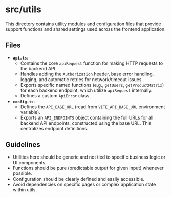 # src/utils

This directory contains utility modules and configuration files that provide support functions and shared settings used across the frontend application.

## Files

*   **`api.ts`**:
    *   Contains the core `apiRequest` function for making HTTP requests to the backend API.
    *   Handles adding the `Authorization` header, base error handling, logging, and automatic retries for network/timeout issues.
    *   Exports specific named functions (e.g., `getUsers`, `getProductMatrix`) for each backend endpoint, which utilize `apiRequest` internally.
    *   Defines a custom `ApiError` class.
*   **`config.ts`**:
    *   Defines the `API_BASE_URL` (read from `VITE_API_BASE_URL` environment variable).
    *   Exports an `API_ENDPOINTS` object containing the full URLs for all backend API endpoints, constructed using the base URL. This centralizes endpoint definitions.

## Guidelines

*   Utilities here should be generic and not tied to specific business logic or UI components.
*   Functions should be pure (predictable output for given input) whenever possible.
*   Configuration should be clearly defined and easily accessible.
*   Avoid dependencies on specific pages or complex application state within utils.